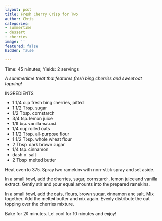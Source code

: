 ```yaml
---
layout: post
title: Fresh Cherry Crisp for Two
author: Chris
categories:
- summertime
- dessert
- cherries
image: ''
featured: false
hidden: false

---
```

Time: 45 minutes; Yields: 2 servings

_A summertime treat that features fresh bing cherries and sweet oat topping!_

INGREDIENTS

* 1 1/4 cup fresh bing cherries, pitted
* 1 1/2 Tbsp. sugar
* 1/2 Tbsp. cornstarch
* 3/4 tsp. lemon juice
* 1/8 tsp. vanilla extract
* 1/4 cup rolled oats
* 1 1/2 Tbsp. all-purpose flour
* 1 1/2 Tbsp. whole wheat flour
* 2 Tbsp. dark brown sugar
* 1/4 tsp. cinnamon
* dash of salt
* 2 Tbsp. melted butter

Heat oven to 375. Spray two ramekins with non-stick spray and set aside.

In a small bowl, add the cherries, sugar, cornstarch, lemon juice and vanilla extract. Gently stir and pour equal amounts into the prepared ramekins.

In a small bowl, add the oats, flours, brown sugar, cinnamon and salt. Mix together. Add the melted butter and mix again. Evenly distribute the oat topping over the cherries mixture.

Bake for 20 minutes. Let cool for 10 minutes and enjoy!